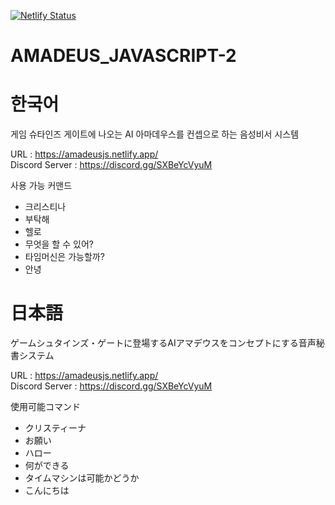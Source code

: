 [![Netlify Status](https://api.netlify.com/api/v1/badges/0b34f981-8d53-461c-8dd0-8ec0c16c228e/deploy-status)](https://app.netlify.com/sites/amadeusjs/deploys)


# AMADEUS_JAVASCRIPT-2

# 한국어

게임 슈타인즈 게이트에 나오는 AI 아마데우스를 컨셉으로 하는 음성비서 시스템

URL : https://amadeusjs.netlify.app/<br>
Discord Server : https://discord.gg/SXBeYcVyuM

사용 가능 커맨드

* 크리스티나 <br>
* 부탁해 <br>
* 헬로 <br>
* 무엇을 할 수 있어? <br>
* 타임머신은 가능할까? <br>
* 안녕

# 日本語

ゲームシュタインズ・ゲートに登場するAIアマデウスをコンセプトにする音声秘書システム

URL : https://amadeusjs.netlify.app/<br>
Discord Server : https://discord.gg/SXBeYcVyuM

使用可能コマンド

* クリスティーナ <br>
* お願い <br>
* ハロー <br>
* 何ができる <br>
* タイムマシンは可能かどうか <br>
* こんにちは
